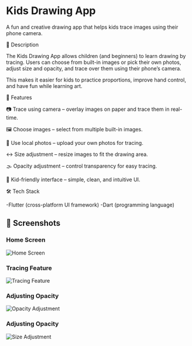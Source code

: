 # Kids Drawing App

A fun and creative drawing app that helps kids trace images using their phone camera.

📌 Description

The Kids Drawing App allows children (and beginners) to learn drawing by tracing.
Users can choose from built-in images or pick their own photos, adjust size and opacity, and trace over them using their phone’s camera.

This makes it easier for kids to practice proportions, improve hand control, and have fun while learning art.

🚀 Features

📷 Trace using camera – overlay images on paper and trace them in real-time.

🖼️ Choose images – select from multiple built-in images.

📂 Use local photos – upload your own photos for tracing.

↔️ Size adjustment – resize images to fit the drawing area.

🌫️ Opacity adjustment – control transparency for easy tracing.

🎨 Kid-friendly interface – simple, clean, and intuitive UI.

🛠️ Tech Stack

-Flutter (cross-platform UI framework)
-Dart (programming language)

## 📸 Screenshots

### Home Screen
![Home Screen](screenshots/home_screen.png)

### Tracing Feature
![Tracing Feature](screenshots/tracing_feature.png)

### Adjusting Opacity
![Opacity Adjustment](screenshots/adjusting_opacity.png)

### Adjusting Opacity
![Size Adjustment](screenshots/size.png)